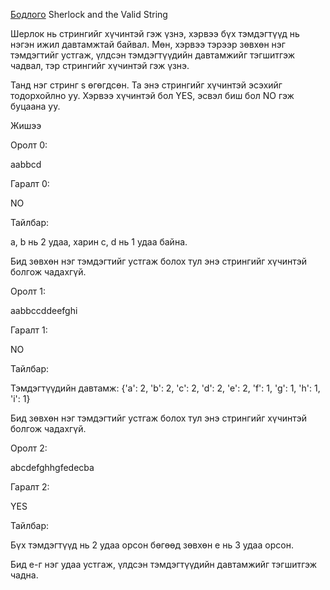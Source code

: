 [Бодлого](https://www.hackerrank.com/challenges/sherlock-and-valid-string/problem?isFullScreen=true) Sherlock and the Valid String

Шерлок нь стрингийг хүчинтэй гэж үзнэ, хэрвээ бүх тэмдэгтүүд нь нэгэн ижил давтамжтай байвал. Мөн, хэрвээ тэрээр зөвхөн нэг тэмдэгтийг устгаж, үлдсэн тэмдэгтүүдийн давтамжийг тэгшитгэж чадвал, тэр стрингийг хүчинтэй гэж үзнэ.

Танд нэг стринг s өгөгдсөн. Та энэ стрингийг хүчинтэй эсэхийг тодорхойлно уу. Хэрвээ хүчинтэй бол YES, эсвэл биш бол NO гэж буцаана уу.

Жишээ 

Оролт 0:

aabbcd

Гаралт 0:

NO

Тайлбар:

a, b нь 2 удаа, харин c, d нь 1 удаа байна.

Бид зөвхөн нэг тэмдэгтийг устгаж болох тул энэ стрингийг хүчинтэй болгож чадахгүй.

Оролт 1:

aabbccddeefghi

Гаралт 1:

NO

Тайлбар:

Тэмдэгтүүдийн давтамж: {'a': 2, 'b': 2, 'c': 2, 'd': 2, 'e': 2, 'f': 1, 'g': 1, 'h': 1, 'i': 1}

Бид зөвхөн нэг тэмдэгтийг устгаж болох тул энэ стрингийг хүчинтэй болгож чадахгүй.

Оролт 2:

abcdefghhgfedecba

Гаралт 2:

YES

Тайлбар:

Бүх тэмдэгтүүд нь 2 удаа орсон бөгөөд зөвхөн e нь 3 удаа орсон.

Бид e-г нэг удаа устгаж, үлдсэн тэмдэгтүүдийн давтамжийг тэгшитгэж чадна.
